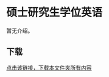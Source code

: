 # 硕士研究生学位英语

暂无介绍。

## 下载

[点击该链接，下载本文件夹所有内容](https://xovee.github.io/gitzip/?https://github.com/Xovee/uestc-course/tree/master/课程目录/硕士研究生学位英语)